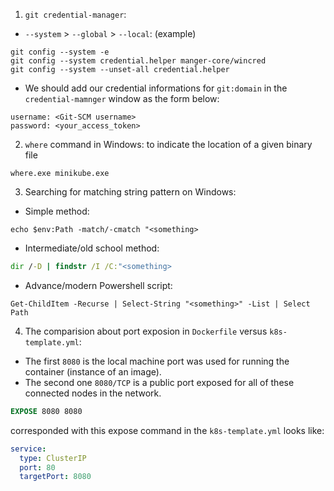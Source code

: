 1. `git credential-manager`:

- `--system` > `--global` > `--local`: (example)

```git
git config --system -e
git config --system credential.helper manger-core/wincred
git config --system --unset-all credential.helper
```

- We should add our credential informations for `git:domain` in the `credential-mamnger` window as the form below:

```credential
username: <Git-SCM username>
password: <your_access_token>
```

2. `where` command in Windows: to indicate the location of a given binary file

```pwsh
where.exe minikube.exe
```

3. Searching for matching string pattern on Windows:

- Simple method:

```pwsh
echo $env:Path -match/-cmatch "<something>
```

- Intermediate/old school method:

```cmd
dir /-D | findstr /I /C:"<something>
```

- Advance/modern Powershell script:

```pwsh
Get-ChildItem -Recurse | Select-String "<something>" -List | Select Path
```

4. The comparision about port exposion in `Dockerfile` versus `k8s-template.yml`:

- The first `8080` is the local machine port was used for running the container (instance of an image).
- The second one `8080/TCP` is a public port exposed for all of these connected nodes in the network.

```Dockerfile
EXPOSE 8080 8080
```

corresponded with this expose command in the `k8s-template.yml` looks like:

```yml
service:
  type: ClusterIP
  port: 80
  targetPort: 8080
```